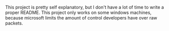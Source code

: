 This project is pretty self explanatory, but I don't have a lot of time to write a proper README.
This project only works on some windows machines, because microsoft limits the amount of control developers have over raw packets.
